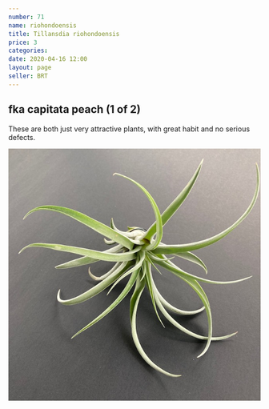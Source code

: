 ```yaml
---
number: 71
name: riohondoensis
title: Tillansdia riohondoensis
price: 3
categories: 
date: 2020-04-16 12:00
layout: page
seller: BRT
---
```

## fka capitata peach (1 of 2)

These are both just very attractive plants, with great habit and no serious defects.

!["Tillandsia riohondoensis"](/i/IMG_0107.jpeg "Tillandsia riohondoensis")
